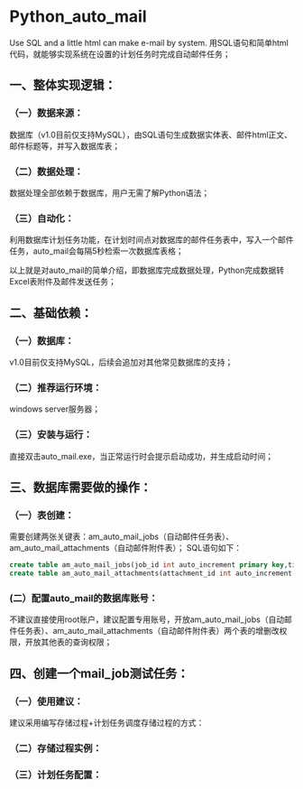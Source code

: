 # Python_auto_mail
Use SQL and a little html can make e-mail by system.
用SQL语句和简单html代码，就能够实现系统在设置的计划任务时完成自动邮件任务；

## 一、整体实现逻辑：
### （一）数据来源：
数据库（v1.0目前仅支持MySQL），由SQL语句生成数据实体表、邮件html正文、邮件标题等，并写入数据库表；
### （二）数据处理：
数据处理全部依赖于数据库，用户无需了解Python语法；
### （三）自动化：
利用数据库计划任务功能，在计划时间点对数据库的邮件任务表中，写入一个邮件任务，auto_mail会每隔5秒检索一次数据库表格；

以上就是对auto_mail的简单介绍，即数据库完成数据处理，Python完成数据转Excel表附件及邮件发送任务；

## 二、基础依赖：
### （一）数据库：
v1.0目前仅支持MySQL，后续会追加对其他常见数据库的支持；
### （二）推荐运行环境：
windows server服务器；
### （三）安装与运行：
直接双击auto_mail.exe，当正常运行时会提示启动成功，并生成启动时间；

## 三、数据库需要做的操作：
### （一）表创建：
需要创建两张关键表：am_auto_mail_jobs（自动邮件任务表）、am_auto_mail_attachments（自动邮件附件表）；
SQL语句如下：
```sql
create table am_auto_mail_jobs(job_id int auto_increment primary key,title varchar(200) not null,receiver varchar(300) not null,mail_body varchar(3000) not null,is_done int not null);
create table am_auto_mail_attachments(attachment_id int auto_increment primary key,job_id int not null,workbook_title varchar(200) not null,workbook_position varchar(200) not null,worksheet_1_title varchar(100) not null,worksheet_1_start int not null,worksheet_1_sql varchar(3000) not null,worksheet_2_title varchar(100),worksheet_2_start int,worksheet_2_sql varchar(3000) not null,worksheet_3_title varchar(100),worksheet_3_start int,worksheet_3_sql varchar(3000) not null,worksheet_4_title varchar(100),worksheet_4_start int,worksheet_4_sql varchar(3000) not null,is_done int not null);
```
### (二）配置auto_mail的数据库账号：
不建议直接使用root账户，建议配置专用账号，开放am_auto_mail_jobs（自动邮件任务表）、am_auto_mail_attachments（自动邮件附件表）两个表的增删改权限，开放其他表的查询权限；

## 四、创建一个mail_job测试任务：
### （一）使用建议：
建议采用编写存储过程+计划任务调度存储过程的方式：
### （二）存储过程实例：
### （三）计划任务配置：
